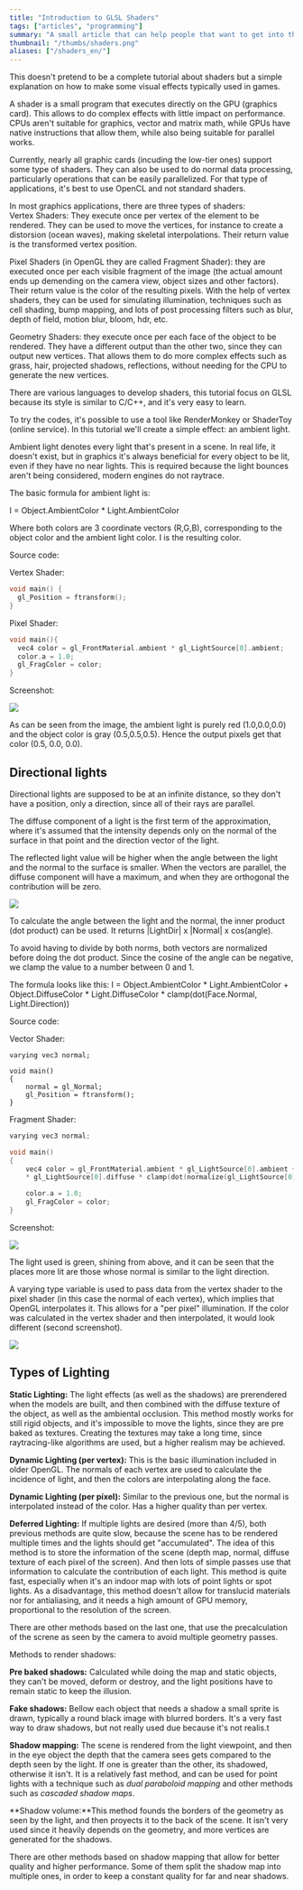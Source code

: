 ```yaml
---
title: "Introduction to GLSL Shaders"
tags: ["articles", "programming"]
summary: "A small article that can help people that want to get into the world of graphic shaders development."
thumbnail: "/thumbs/shaders.png"
aliases: ["/shaders_en/"]
---
```


This doesn't pretend to be a complete tutorial about shaders but a simple explanation on how to make some visual effects typically used in games.

A shader is a small program that executes directly on the GPU (graphics card). This allows to do complex effects with little impact on performance. CPUs aren't suitable for graphics, vector and matrix math, while GPUs have native instructions that allow them, while also being suitable for parallel works.

Currently, nearly all graphic cards (incuding the low-tier ones) support some type of shaders. They can also be used to do normal data processing, particularly operations that can be easily parallelized. For that type of applications, it's best to use OpenCL and not standard shaders.

In most graphics applications, there are three types of shaders:\
Vertex Shaders: They execute once per vertex of the element to be rendered. They can be used to move the vertices, for instance to create a distorsion (ocean waves), making skeletal interpolations. Their return value is the transformed vertex position.

Pixel Shaders (in OpenGL they are called Fragment Shader): they are executed once per each visible fragment of the image (the actual amount ends up demending on the camera view, object sizes and other factors). Their return value is the color of the resulting pixels. With the help of vertex shaders, they can be used for simulating illumination, techniques such as cell shading, bump mapping, and lots of post processing filters such as blur, depth of field, motion blur, bloom, hdr, etc. 

Geometry Shaders: they execute once per each face of the object to be rendered. They have a different output than the other two, since they can output new vertices. That allows them to do more complex effects such as grass, hair, projected shadows, reflections, without needing for the CPU to generate the new vertices.

There are various languages to develop shaders, this tutorial focus on GLSL because its style is similar to C/C++, and it's very easy to learn.

To try the codes, it's possible to use a tool like RenderMonkey or ShaderToy (online service). In this tutorial we'll create a simple effect: an ambient light.

Ambient light denotes every light that's present in a scene. In real life, it doesn't exist, but in graphics it's always beneficial for every object to be lit, even if they have no near lights. This is required because the light bounces aren't being considered, modern engines do not raytrace.

The basic formula for ambient light is:

I = Object.AmbientColor * Light.AmbientColor

Where both colors are 3 coordinate vectors (R,G,B), corresponding to the object color and the ambient light color. I is the resulting color. 



Source code:

Vertex Shader:

```c
void main() {   
  gl_Position = ftransform();
} 
```

Pixel Shader:

```c
void main(){
  vec4 color = gl_FrontMaterial.ambient * gl_LightSource[0].ambient;
  color.a = 1.0;
  gl_FragColor = color;
}
```

Screenshot:

[![](https://4.bp.blogspot.com/_i7DtQvb7RtE/Sz2ltNlAJEI/AAAAAAAADts/pNrrpKLkZdQ/s320/screen1.png)](http://4.bp.blogspot.com/_i7DtQvb7RtE/Sz2ltNlAJEI/AAAAAAAADts/pNrrpKLkZdQ/s1600-h/screen1.png)

As can be seen from the image, the ambient light is purely red (1.0,0.0,0.0) and the object color is gray (0.5,0.5,0.5).
Hence the output pixels get that color (0.5, 0.0, 0.0). 

## Directional lights
Directional lights are supposed to be at an infinite distance, so they don't have a position, only a direction, since all of their rays are parallel.

The diffuse component of a light is the first term of the approximation, where it's assumed that the intensity depends only on the normal of the surface in that point and the direction vector of the light.

The reflected light value will be higher when the angle between the light and the normal to the surface is smaller. When the vectors are parallel, the diffuse component will have a maximum, and when they are orthogonal the contribution will be zero.

[![](http://3.bp.blogspot.com/_i7DtQvb7RtE/Sz2pk6gEICI/AAAAAAAADt0/G0zxdebPoZQ/s400/imagen1.png)](http://3.bp.blogspot.com/_i7DtQvb7RtE/Sz2pk6gEICI/AAAAAAAADt0/G0zxdebPoZQ/s1600-h/imagen1.png)

To calculate the angle between the light and the normal, the inner product (dot product) can be used. It returns |LightDir| x |Normal| x cos(angle).

To avoid having to divide by both norms, both vectors are normalized before doing the dot product. Since the cosine of the angle can be negative, we clamp the value to a number between 0 and 1.

The formula looks like this:
 I = Object.AmbientColor * Light.AmbientColor + Object.DiffuseColor * Light.DiffuseColor *  clamp(dot(Face.Normal, Light.Direction))

Source code:

Vector Shader:
```
varying vec3 normal;

void main()
{   
    normal = gl_Normal;
    gl_Position = ftransform();
}
```

Fragment Shader:

```c
varying vec3 normal;

void main()
{
    vec4 color = gl_FrontMaterial.ambient * gl_LightSource[0].ambient + gl_FrontMaterial.diffuse
    * gl_LightSource[0].diffuse * clamp(dot(normalize(gl_LightSource[0].position), normalize(normal)));

    color.a = 1.0;
    gl_FragColor = color;
}
```

Screenshot:

[![](http://3.bp.blogspot.com/_i7DtQvb7RtE/Sz2rjM_DiGI/AAAAAAAADt8/Bi0b93L9kOU/s320/screen2.png)](http://3.bp.blogspot.com/_i7DtQvb7RtE/Sz2rjM_DiGI/AAAAAAAADt8/Bi0b93L9kOU/s1600-h/screen2.png)

The light used is green, shining from above, and it can be seen that the places more lit are those whose normal is similar to the light direction.

A varying type variable is used to pass data from the vertex shader to the pixel shader (in this case the normal of each vertex), which implies that OpenGL interpolates it. This allows for a "per pixel" illumination. If the color was calculated in the vertex shader and then interpolated, it would look different (second screenshot).

[![](http://1.bp.blogspot.com/_i7DtQvb7RtE/Sz2uF0FWrsI/AAAAAAAADuE/Xg_XyH_3OrA/s320/screen3.png)](http://1.bp.blogspot.com/_i7DtQvb7RtE/Sz2uF0FWrsI/AAAAAAAADuE/Xg_XyH_3OrA/s1600-h/screen3.png)

## Types of Lighting
**Static Lighting:** The light effects (as well as the shadows) are prerendered when the models are built, and then combined with the diffuse texture of the object, as well as the ambiental occlusion. This method mostly works for still rigid objects, and it's impossible to move the lights, since they are pre baked as textures. Creating the textures may take a long time, since raytracing-like algorithms are used, but a higher realism may be achieved.

**Dynamic Lighting (per vertex):** This is the basic illumination included in older OpenGL. The normals of each vertex are used to calculate the incidence of light, and then the colors are interpolating along the face.

**Dynamic Lighting (per píxel):** Similar to the previous one, but the normal is interpolated instead of the color. Has a higher quality than per vertex.

**Deferred Lighting:** If multiple lights are desired (more than 4/5), both previous methods are quite slow, because the scene has to be rendered multiple times and the lights should get "accumulated". The idea of this method is to store the information of the scene (depth map, normal, diffuse texture of each pixel of the screen). And then lots of simple passes use that information to calculate the contribution of each light. This method is quite fast, especially when it's an indoor map with lots of point lights or spot lights. As a disadvantage, this method doesn't allow for translucid materials nor for antialiasing, and it needs a high amount of GPU memory, proportional to the resolution of the screen.

There are other methods based on the last one, that use the precalculation of the screne as seen by the camera to avoid multiple geometry passes.

Methods to render shadows:

**Pre baked shadows:** Calculated while doing the map and static objects, they can't be moved, deform or destroy, and the light positions have to remain static to keep the illusion.

**Fake shadows:** Bellow each object that needs a shadow a small sprite is drawn, typically a round black image with blurred borders. It's a very fast way to draw shadows, but not really used due because it's not realis.t

**Shadow mapping:** The scene is rendered from the light viewpoint, and then in the eye object the depth that the camera sees gets compared to the depth seen by the light. If one is greater than the other, its shadowed, otherwise it isn't. It is a relatively fast method, and can be used for point lights with a technique such as *dual paraboloid mapping* and other methods such as *cascaded shadow maps*.

**Shadow volume:**This method founds the borders of the geometry as seen by the light, and then proyects it to the back of the scene. It isn't very used since it heavily depends on the geometry, and more vertices are generated for the shadows. 

There are other methods based on shadow mapping that allow for better quality and higher performance. Some of them split the shadow map into multiple ones, in order to keep a constant quality for far and near shadows.